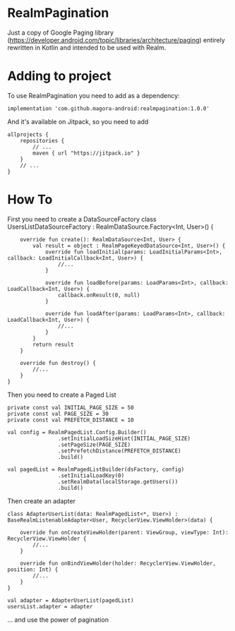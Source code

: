 # RealmPagination
Just a copy of Google Paging library (https://developer.android.com/topic/libraries/architecture/paging) entirely rewritten in Kotlin and intended to be used with Realm.


# Adding to project
To use RealmPagination you need to add as a dependency:

`implementation 'com.github.magora-android:realmpagination:1.0.0'`

And it's available on Jitpack, so you need to add

    allprojects {
        repositories {
            // ...
            maven { url "https://jitpack.io" }
        }
        // ...
    }


# How To
First you need to create a DataSourceFactory
    class UsersListDataSourceFactory : RealmDataSource.Factory<Int, User>() {

        override fun create(): RealmDataSource<Int, User> {
            val result = object : RealmPageKeyedDataSource<Int, User>() {
                override fun loadInitial(params: LoadInitialParams<Int>, callback: LoadInitialCallback<Int, User>) {
                    //...
                }

                override fun loadBefore(params: LoadParams<Int>, callback: LoadCallback<Int, User>) {
                    callback.onResult(0, null)
                }

    			override fun loadAfter(params: LoadParams<Int>, callback: LoadCallback<Int, User>) {
                    //...
                }
            }
            return result
        }

        override fun destroy() {
            //...
        }
    }

Then you need to create a Paged List

    private const val INITIAL_PAGE_SIZE = 50
    private const val PAGE_SIZE = 30
    private const val PREFETCH_DISTANCE = 10

    val config = RealmPagedList.Config.Builder()
                    .setInitialLoadSizeHint(INITIAL_PAGE_SIZE)
                    .setPageSize(PAGE_SIZE)
                    .setPrefetchDistance(PREFETCH_DISTANCE)
                    .build()

    val pagedList = RealmPagedListBuilder(dsFactory, config)
                    .setInitialLoadKey(0)
                    .setRealmData(localStorage.getUsers())
                    .build()

Then create an adapter

    class AdapterUserList(data: RealmPagedList<*, User>) : BaseRealmListenableAdapter<User, RecyclerView.ViewHolder>(data) {

        override fun onCreateViewHolder(parent: ViewGroup, viewType: Int): RecyclerView.ViewHolder {
            //...
        }

        override fun onBindViewHolder(holder: RecyclerView.ViewHolder, position: Int) {
            //...
        }
    }

	val adapter = AdapterUserList(pagedList)
	usersList.adapter = adapter

... and use the power of pagination